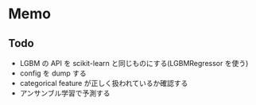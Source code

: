 # Memo

## Todo

- LGBM の API を scikit-learn と同じものにする(LGBMRegressor を使う)
- config を dump する
- categorical feature が正しく扱われているか確認する
- アンサンブル学習で予測する
